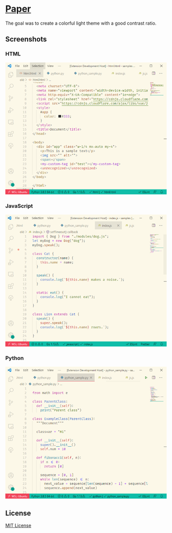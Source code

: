 # [Paper](https://marketplace.visualstudio.com/items?itemName=a5hk.paper)

The goal was to create a colorful light theme with a good contrast ratio.

## Screenshots

### HTML

![html](/screenshot/html.png)

### JavaScript

![javascript](/screenshot/javascript.png)

### Python

![python](/screenshot/python.png)

## License

[MIT License](LICENSE)
